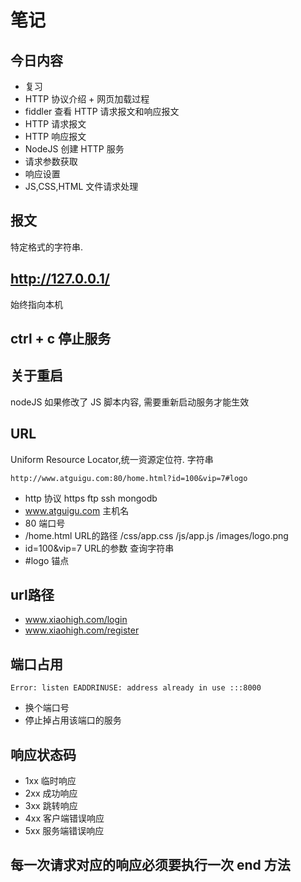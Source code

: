 # 笔记

## 今日内容
* 复习
* HTTP 协议介绍 + 网页加载过程
* fiddler 查看 HTTP 请求报文和响应报文
* HTTP 请求报文
* HTTP 响应报文
* NodeJS 创建 HTTP 服务
* 请求参数获取
* 响应设置
* JS,CSS,HTML 文件请求处理

## 报文
特定格式的字符串.

## http://127.0.0.1/
始终指向本机

## ctrl + c 停止服务

## 关于重启
nodeJS 如果修改了 JS 脚本内容, 需要重新启动服务才能生效

## URL
Uniform Resource Locator,统一资源定位符. 字符串
```
http://www.atguigu.com:80/home.html?id=100&vip=7#logo
```
* http              协议 https ftp ssh mongodb
* www.atguigu.com   主机名
* 80                端口号
* /home.html        URL的路径  /css/app.css  /js/app.js /images/logo.png
* id=100&vip=7      URL的参数 查询字符串
* #logo             锚点

## url路径
* www.xiaohigh.com/login
* www.xiaohigh.com/register

## 端口占用
```
Error: listen EADDRINUSE: address already in use :::8000
```
* 换个端口号
* 停止掉占用该端口的服务

## 响应状态码
* 1xx 临时响应
* 2xx 成功响应
* 3xx 跳转响应
* 4xx 客户端错误响应
* 5xx 服务端错误响应

## 每一次请求对应的响应必须要执行一次 end 方法



